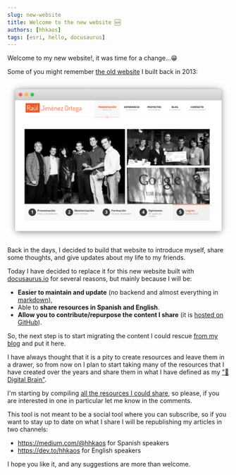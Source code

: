 ```yaml
---
slug: new-website
title: Welcome to the new website 🆕
authors: [hhkaos]
tags: [esri, hello, docusaurus]
---
```


Welcome to my new website!, it was time for a change...😁

Some of you might remember [the old website](http://web.archive.org/web/20160322140938/http://rauljimenez.info/) I built back in 2013:

[![Screenshot of rauljimenez.info old website](./rauljimenez.info.png)](http://web.archive.org/web/20160322140938/http://rauljimenez.info/)

Back in the days, I decided to build that website to introduce myself, share some thoughts, and give updates about my life to my friends.

Today I have decided to replace it for this new website built with [docusaurus.io](https://docusaurus.io/) for several reasons, but mainly because I will be:
* **Easier to maintain and update** (no backend and almost everything in [markdown](https://en.wikipedia.org/wiki/Markdown)),
* Able to **share resources in Spanish and English**.
* **Allow you to contribute/repurpose the content I share** (it is [hosted on GitHub](https://github.com/hhkaos/hhkaos.github.io)).

So, the next step is to start migrating the content I could rescue [from my blog](https://blog.rauljimenez.info/) and put it here.

I have always thought that it is a pity to create resources and leave them in a drawer, so from now on I plan to start taking many of the resources that I have created over the years and share them in what I have defined as my ["🧠 Digital Brain"](/docs/digital-brain). 

I'm starting by compiling [all the resources I could share](https://github.com/hhkaos/hhkaos.github.io/issues/1), so please, if you are interested in one in particular let me know in the comments.

This tool is not meant to be a social tool where you can subscribe, so if you want to stay up to date on what I share I will be republishing my articles in two channels:
* https://medium.com/@hhkaos for Spanish speakers
* https://dev.to/hhkaos for English speakers

I hope you like it, and any suggestions are more than welcome.